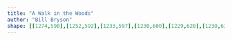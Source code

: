 ```yaml
---
title: "A Walk in the Woods"
author: "Bill Bryson"
shape: [[1274,590],[1252,592],[1233,597],[1230,600],[1229,620],[1230,638],[1235,667],[1236,691],[1238,699],[1238,713],[1240,723],[1242,761],[1247,809],[1247,826],[1254,904],[1259,996],[1266,1069],[1274,1203],[1281,1279],[1281,1309],[1283,1323],[1284,1361],[1286,1372],[1292,1376],[1342,1374],[1363,1368],[1365,1364],[1365,1329],[1363,1320],[1362,1291],[1359,1278],[1357,1257],[1353,1185],[1347,1124],[1340,997],[1336,968],[1336,948],[1330,889],[1327,821],[1323,794],[1317,725],[1311,603],[1309,595],[1306,592],[1289,590]]
---
```

